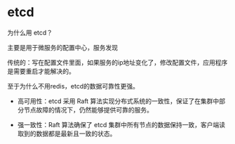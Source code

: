 # etcd

为什么用 etcd？

主要是用于微服务的配置中心，服务发现

传统的：写在配置文件里面，如果服务的ip地址变化了，修改配置文件，应用程序是需要重启才能解决的。

至于为什么不用redis，etcd的数据可靠性更强。

+ 高可用性：etcd 采用 Raft 算法实现分布式系统的一致性，保证了在集群中部分节点故障的情况下，仍然能够提供可靠的服务。

+ 强一致性：Raft 算法确保了 etcd 集群中所有节点的数据保持一致，客户端读取到的数据都是最新且一致的状态。















